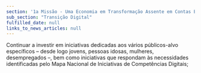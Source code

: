 ```yaml
---
section: '1a Missão - Uma Economia em Transformação Assente em Contas Equilibradas'
sub_section: "Transição Digital"
fulfilled_date: null
links_to_news_articles: null
---
```


Continuar a investir em iniciativas dedicadas aos vários públicos-alvo específicos – desde logo jovens, pessoas idosas, mulheres, desempregados –, bem como iniciativas que respondam às necessidades identificadas pelo Mapa Nacional de Iniciativas de Competências Digitais;